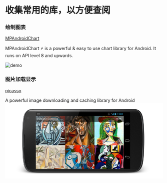 # 收集常用的库，以方便查阅

### 绘制图表
  
 [MPAndroidChart](https://github.com/PhilJay/MPAndroidChart)
  
  MPAndroidChart :zap: is a powerful & easy to use chart library for Android. It runs on API level 8 and upwards.
  
  ![demo](https://camo.githubusercontent.com/78b4bc4e50e151970961daf56e81c4c0db72d27c/68747470733a2f2f7261772e6769746875622e636f6d2f5068696c4a61792f4d5043686172742f6d61737465722f73637265656e73686f74732f73696d706c6564657369676e5f6261726368617274332e706e67)

 ### 图片加载显示
 [picasso](https://github.com/square/picasso)

 A powerful image downloading and caching library for Android
 ![demo](https://github.com/square/picasso/blob/master/website/static/sample.png)
